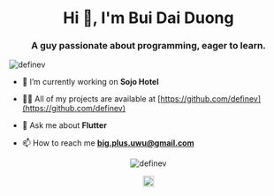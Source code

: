 <h1 align="center">Hi 👋, I'm Bui Dai Duong</h1>
<h3 align="center">A guy passionate about programming, eager to learn.</h3>
<p align="left"> <img src="https://komarev.com/ghpvc/?username=definev" alt="definev" /> </p>

- 🔭 I’m currently working on **Sojo Hotel**

- 👨‍💻 All of my projects are available at [https://github.com/definev](https://github.com/definev)

- 💬 Ask me about **Flutter**

- 📫 How to reach me **big.plus.uwu@gmail.com**

<p align="center"> <img src="https://github-readme-stats.vercel.app/api?username=definev&show_icons=true" alt="definev" /> </p>

<p align="center">
<a href="https://fb.com/definev" target="blank"><img align="center" src="https://cdn.jsdelivr.net/npm/simple-icons@3.0.1/icons/facebook.svg" alt="definev" height="20" width="20" /></a>
</p>
